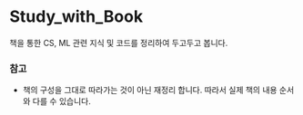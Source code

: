 # Study_with_Book
책을 통한 CS, ML 관련 지식 및 코드를 정리하여 두고두고 봅니다.
&nbsp;

### 참고
- 책의 구성을 그대로 따라가는 것이 아닌 재정리 합니다. 따라서 실제 책의 내용 순서와 다를 수 있습니다.

